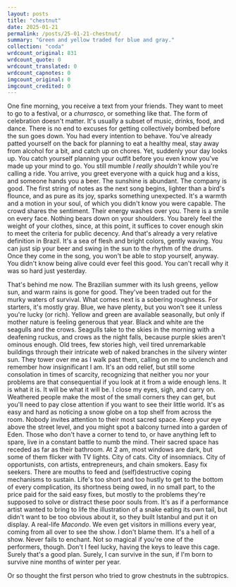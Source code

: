 ```yaml
---
layout: posts
title: "chestnut"
date: 2025-01-21
permalink: /posts/25-01-21-chestnut/
summary: "Green and yellow traded for blue and gray."
collection: "coda"
wrdcount_original: 831
wrdcount_quote: 0
wrdcount_translated: 0
wrdcount_capnotes: 0
imgcount_original: 0
imgcount_credited: 0
---
```

One fine morning, you receive a text from your friends. They want to meet to go to a festival, or a *churrasco*, or something like that. The form of celebration doesn't matter. It's usually a subset of music, drinks, food, and dance. There is no end to excuses for getting collectively bombed before the sun goes down. You had every intention to behave. You've already patted yourself on the back for planning to eat a healthy meal, stay away from alcohol for a bit, and catch up on chores. Yet, suddenly your day looks up. You catch yourself planning your outfit before you even know you've made up your mind to go. You still mumble *I really shouldn't* while you're calling a ride. You arrive, you greet everyone with a quick hug and a kiss, and someone hands you a beer. The sunshine is abundant. The company is good. The first string of notes as the next song begins, lighter than a bird's flounce, and as pure as its joy, sparks something unexpected. It's a warmth and a motion in your soul, of which you didn't know you were capable. The crowd shares the sentiment. Their energy washes over you. There is a smile on every face. Nothing bears down on your shoulders. You barely feel the weight of your clothes, since, at this point, it suffices to cover enough skin to meet the criteria for public decency. And that's already a very relative definition in Brazil. It's a sea of flesh and bright colors, gently waving. You can just sip your beer and swing in the sun to the rhythm of the drums. Once they come in the song, you won't be able to stop yourself, anyway. You didn't know being alive could ever feel this good. You can't recall why it was so hard just yesterday.

That's behind me now. The Brazilian summer with its lush greens, yellow sun, and warm rains is gone for good. They've been traded out for the murky waters of survival. What comes next is a sobering roughness. For starters, it's mostly gray. Blue, we have plenty, but you won't see it unless you're lucky (or rich). Yellow and green are available seasonally, but only if mother nature is feeling generous that year. Black and white are the seagulls and the crows. Seagulls take to the skies in the morning with a deafening ruckus, and crows as the night falls, because purple skies aren't ominous enough. Old trees, few stories high, veil tired unremarkable buildings through their intricate web of naked branches in the silvery winter sun. They tower over me as I walk past them, calling on me to unclench and remember how insignificant I am. It's an odd relief, but still some consolation in times of scarcity, recognizing that neither you nor your problems are that consequential if you look at it from a wide enough lens. It is what it is. It will be what it will be. I close my eyes, sigh, and carry on. Weathered people make the most of the small corners they can get, but you'll need to pay close attention if you want to see their little world. It's as easy and hard as noticing a snow globe on a top shelf from across the room. Nobody invites attention to their most sacred space. Keep your eye above the street level, and you might spot a balcony turned into a garden of Eden. Those who don't have a corner to tend to, or have anything left to spare, live in a constant battle to numb the mind. Their sacred space has receded as far as their bathroom. At 2 am, most windows are dark, but some of them flicker with TV lights. City of cats. City of insomniacs. City of opportunists, con artists, entrepreneurs, and chain smokers. Easy fix seekers. There are mouths to feed and (self)destructive coping mechanisms to sustain. Life's too short and too hustly to get to the bottom of every complication, its shortness being owed, in no small part, to the price paid for the said easy fixes, but mostly to the problems they're supposed to solve or distract these poor souls from. It's as if a performance artist wanted to bring to life the illustration of a snake eating its own tail, but didn't want to be too obvious about it, so they built Istanbul and put it on display. A real-life *Macondo*. We even get visitors in millions every year, coming from all over to see the show. I don't blame them. It's a hell of a show. Never fails to enchant. Not so magical if you're one of the performers, though. Don't I feel lucky, having the keys to leave this cage. Surely that's a good plan. Surely, I can survive in the sun, if I'm born to survive nine months of winter per year.

Or so thought the first person who tried to grow chestnuts in the subtropics.
